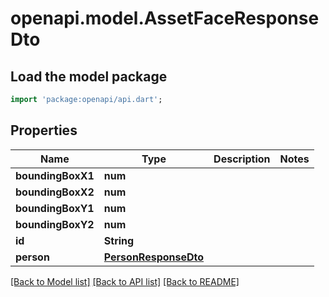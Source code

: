 # openapi.model.AssetFaceResponseDto

## Load the model package
```dart
import 'package:openapi/api.dart';
```

## Properties
Name | Type | Description | Notes
------------ | ------------- | ------------- | -------------
**boundingBoxX1** | **num** |  | 
**boundingBoxX2** | **num** |  | 
**boundingBoxY1** | **num** |  | 
**boundingBoxY2** | **num** |  | 
**id** | **String** |  | 
**person** | [**PersonResponseDto**](PersonResponseDto.md) |  | 

[[Back to Model list]](../README.md#documentation-for-models) [[Back to API list]](../README.md#documentation-for-api-endpoints) [[Back to README]](../README.md)


